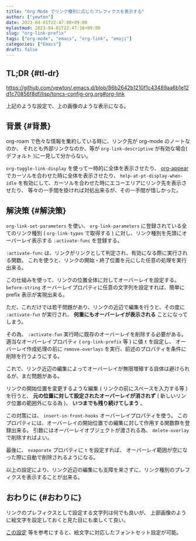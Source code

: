 ```yaml
---
title: "Org Mode でリンク種別に応じたプレフィクスを表示する"
author: ["yewton"]
date: 2023-04-01T22:47:00+09:00
mylastmod: 2023-04-01T22:47:16+09:00
slug: "org-link-prefix"
tags: ["org-mode", "emacs", "org-link", "emoji"]
categories: ["Emacs"]
draft: false
---
```


## TL;DR {#tl-dr}

<https://github.com/yewton/.emacs.d/blob/86b2642b1210f1c43489aa6b1e12d1c70856f8df/lisp/toncs-config-org.org#org-link>

上記のような設定で、上の画像のような表示になる。


## 背景 {#背景}

org-roam で色々な情報を集約している時に、リンク先が org-mode のノートなのか、
それとも外部リンクなのか、等が `org-link-descriptive` が有効な場合( デフォルト )に一見して分からない。

`org-toggle-link-display` を使って一時的に全体を表示させたり、
[org-appear](https://github.com/awth13/org-appear) でカーソルを合わせた時に全体を表示させたり、
`help-at-pt-display-when-idle` を有効にして、カーソルを合わせた時にエコーエリアにリンク先を表示させたり、
等々の一手間を掛ければ対処出来るが、その一手間が惜しかった。


## 解決策 {#解決策}

`org-link-set-parameters` を使い、 `org-link-parameters` に登録されている全てのリンク種別 ( `org-link-types` で取得する ) に対し、リンク種別を先頭にオーバーレイ表示する  `:activate-func` を登録する。

`:activate-func` は、リンクがリンクとして判定され、有効になる際に実行される関数。
これを使うと、リンクの開始・終了位置を元にした任意の処理を実行出来る。

この仕組みを使って、リンクの位置全体に対してオーバーレイを設定する。
`before-string` オーバーレイプロパティに任意の文字列を設定すれば、簡単に prefix 表示が実現出来る。

ただ、これだけでは若干問題があり、リンクの近辺で編集を行うと、その度に `:activate-fun` が実行され、 **何重にもオーバーレイが表示される** ことになってしまう。

その為、 `:activate-fun` 実行時に既存のオーバーレイを削除する必要がある。
適当なオーバーレイプロパティ ( `org-link-prefix` 等 ) に値 `t` を設定し、
オーバーレイ作成処理の前に `remove-overlays` を実行、前述のプロパティを条件に削除を行うようにする。

これで、リンク近辺の編集によってオーバーレイが無限増殖する自体は避けられるが、まだ問題がある。

リンクの開始位置を変更するような編集 ( リンクの前にスペースを入力する等 ) を行うと、
**元の位置に対して設定されたオーバーレイが消されず** ( 新しいリンク位置の範囲外になる為 )、
**いつまでも残り続けてしまう** 。

この対策には、 `insert-in-front-hooks` オーバーレイプロパティを使う。
このプロパティには、オーバーレイの開始位置での編集に対して作用する関数群を登録出来る。
引数にはオーバーレイオブジェクトが渡される為、 `delete-overlay` で削除すればよい。

最後に、 `evaporate` プロパティに `t` を設定すれば、
オーバーレイ範囲が空になった際に自動で削除されるようになる。

以上の設定により、リンク近辺の編集にも支障を来さずに、リンク種別のプレフィクスを表示することが出来る。


## おわりに {#おわりに}

リンクのプレフィクスとして設定する文字列は何でも良いが、
上部画像のように絵文字を設定しておくと見た目にも楽しくて良い。

[この設定](https://github.com/yewton/.emacs.d/blob/86b2642b1210f1c43489aa6b1e12d1c70856f8df/lisp/toncs-config.org#%E3%83%95%E3%82%A9%E3%83%B3%E3%83%88) 等を参考にすると、絵文字に対応したフォントセット設定が可能。